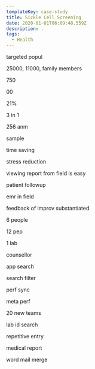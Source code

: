 ```yaml
---
templateKey: case-study
title: Sickle Cell Screening
date: 2020-01-01T06:09:48.559Z
description: .
tags:
  - Health
---
```

targeted popul

25000, 11000, family members

750

00

21%

3 in 1

256 anm

sample

time saving

stress reduction

viewing report from field is easy

patient followup

emr in field

feedback of improv substantiated

6 people

12 pep

1 lab

counsellor



app search

search filter



perf sync

meta perf



20 new teams



lab id search

repetitive entry



medical report

word mail merge
